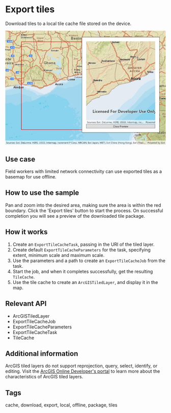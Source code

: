 # Export tiles

Download tiles to a local tile cache file stored on the device.

![Image of export tiles](ExportTiles.jpg)

## Use case

Field workers with limited network connectivity can use exported tiles as a basemap for use offline.

## How to use the sample

Pan and zoom into the desired area, making sure the area is within the red boundary. Click the 'Export tiles' button to start the process. On successful completion you will see a preview of the downloaded tile package.

## How it works

1. Create an `ExportTileCacheTask`, passing in the URI of the tiled layer.
2. Create default `ExportTileCacheParameters` for the task, specifying extent, minimum scale and maximum scale.
3. Use the parameters and a path to create an `ExportTileCacheJob` from the task.
4. Start the job, and when it completes successfully, get the resulting `TileCache`.
5. Use the tile cache to create an `ArcGISTiledLayer`, and display it in the map.

## Relevant API

* ArcGISTiledLayer
* ExportTileCacheJob
* ExportTileCacheParameters
* ExportTileCacheTask
* TileCache

## Additional information

ArcGIS tiled layers do not support reprojection, query, select, identify, or editing. Visit the [ArcGIS Online Developer's portal](https://developers.arcgis.com/net/latest/wpf/guide/layer-types-described.htm#ESRI_SECTION1_30E7379BE7FE4EC2AF7D8FBFEA7BB4CC) to learn more about the characteristics of ArcGIS tiled layers.

## Tags

cache, download, export, local, offline, package, tiles